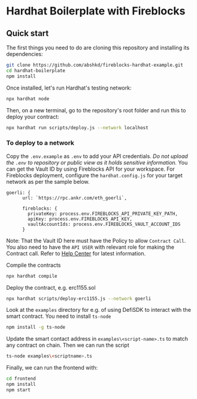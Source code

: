 # Hardhat Boilerplate with Fireblocks


## Quick start

The first things you need to do are cloning this repository and installing its
dependencies:

```sh
git clone https://github.com/abshkd/fireblocks-hardhat-example.git
cd hardhat-boilerplate
npm install
```

Once installed, let's run Hardhat's testing network:

```sh
npx hardhat node
```

Then, on a new terminal, go to the repository's root folder and run this to
deploy your contract:

```sh
npx hardhat run scripts/deploy.js --network localhost
```

### To deploy to a network
Copy the `.env.example` as `.env` to add your API credentials. *Do not upload the `.env` to repository or public view as it holds sensitive information.*
You can get the Vault ID by using Fireblocks API for your workspace.
For Fireblocks deployment, configure the `hardhat.config.js` for your target network as per the sample below.
```
goerli: {
      url: `https://rpc.ankr.com/eth_goerli`,
      
      fireblocks: {
        privateKey: process.env.FIREBLOCKS_API_PRIVATE_KEY_PATH,
        apiKey: process.env.FIREBLOCKS_API_KEY,
        vaultAccountIds: process.env.FIREBLOCKS_VAULT_ACCOUNT_IDS
      }
```
Note: That the Vault ID here must have the Policy to allow `Contract Call`.
You also need to have the `API USER` with relevant role for making the Contract call.
Refer to [Help Center](https://support.fireblocks.io/hc/en-us/) for latest information.

Compile the contracts
```sh
npx hardhat compile
```

Deploy the contract, e.g. erc1155.sol
```sh
npx hardhat scripts/deploy-erc1155.js --network goerli
```

Look at the `examples` directory for e.g. of using DefiSDK to interact with the smart contract. You need to install `ts-node`
```sh
npm install -g ts-node
```

Update the smart contact address in `examples\<script-name>.ts` to match any contract on chain. Then we can run the script
```sh
ts-node examples\<scriptname>.ts
```
Finally, we can run the frontend with:

```sh
cd frontend
npm install
npm start
```

